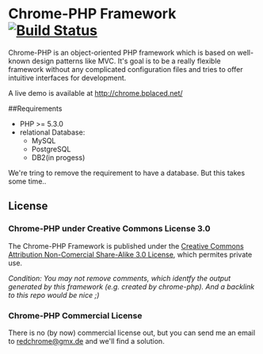 # Chrome-PHP Framework [![Build Status](https://travis-ci.org/RedChrome/Chrome-PHP.png?branch=master)](https://travis-ci.org/RedChrome/Chrome-PHP)

Chrome-PHP is an object-oriented PHP framework which is based on well-known design patterns like MVC. It's goal is to be a really flexible framework without any complicated configuration files and tries to offer intuitive interfaces for development. 

A live demo is available at http://chrome.bplaced.net/

##Requirements
- PHP >= 5.3.0
- relational Database:
  - MySQL
  - PostgreSQL 
  - DB2(in progess)
  
We're tring to remove the requirement to have a database. But this takes some time..

## License
### Chrome-PHP under Creative Commons License 3.0
The Chrome-PHP Framework is published under the <a href="https://creativecommons.org/licenses/by-nc-sa/3.0/">Creative Commons Attribution Non-Comercial Share-Alike 3.0 License</a>, which permites private use. 

*Condition: You may not remove comments, which identfy the output generated by this framework (e.g. created by chrome-php). And a backlink to this repo would be nice ;)*
### Chrome-PHP Commercial License
There is no (by now) commercial license out, but you can send me an email to redchrome@gmx.de and we'll find a solution.
